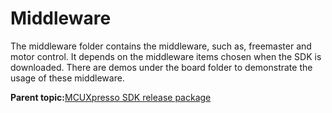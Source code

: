# Middleware

The middleware folder contains the middleware, such as, freemaster and motor control. It depends on the middleware items chosen when the SDK is downloaded. There are demos under the board folder to demonstrate the usage of these middleware.

**Parent topic:**[MCUXpresso SDK release package](../topics/mcuxpresso_sdk_release_package.md)

